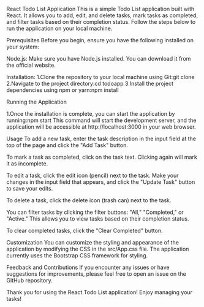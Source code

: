 React Todo List Application
This is a simple Todo List application built with React. It allows you to add, edit, and delete tasks, mark tasks as completed, and filter tasks based on their completion status. Follow the steps below to run the application on your local machine.

Prerequisites
Before you begin, ensure you have the following installed on your system:

Node.js: Make sure you have Node.js installed. You can download it from the official website.

Installation:
1.Clone the repository to your local machine using Git:git clone <repository-url>
2.Navigate to the project directory:cd todoapp
3.Install the project dependencies using npm or yarn:npm install

Running the Application

1.Once the installation is complete, you can start the application by running:npm start
This command will start the development server, and the application will be accessible at http://localhost:3000 in your web browser.

Usage
To add a new task, enter the task description in the input field at the top of the page and click the "Add Task" button.

To mark a task as completed, click on the task text. Clicking again will mark it as incomplete.

To edit a task, click the edit icon (pencil) next to the task. Make your changes in the input field that appears, and click the "Update Task" button to save your edits.

To delete a task, click the delete icon (trash can) next to the task.

You can filter tasks by clicking the filter buttons: "All," "Completed," or "Active." This allows you to view tasks based on their completion status.

To clear completed tasks, click the "Clear Completed" button.

Customization
You can customize the styling and appearance of the application by modifying the CSS in the src/App.css file. The application currently uses the Bootstrap CSS framework for styling.

Feedback and Contributions
If you encounter any issues or have suggestions for improvements, please feel free to open an issue on the GitHub repository.

Thank you for using the React Todo List application! Enjoy managing your tasks!